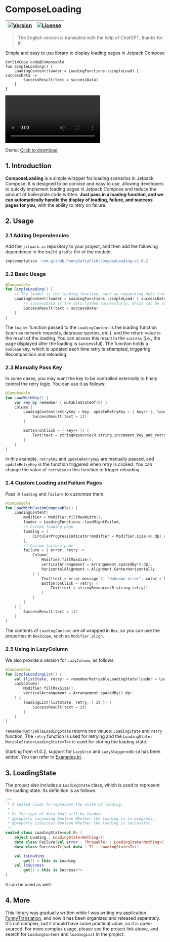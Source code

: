 # ComposeLoading

| [![Version](https://jitpack.io/v/FunnySaltyFish/ComposeLoading.svg)](https://jitpack.io/#FunnySaltyFish/ComposeLoading) | [![License](https://img.shields.io/badge/License-Apache%202.0-blue.svg)](http://www.apache.org/licenses/LICENSE-2.0) |
|---------------------------------------------------------------------------------------------------------------------------| ------------------------------------------------------------ |

> The English version is translated with the help of ChatGPT, thanks for it!

<center>Simple and easy to use library to display loading pages in Jetpack Compose</center>

```
kotlinCopy code@Composable
fun SimpleLoading() {
    LoadingContent(loader = LoadingFunctions::simpleLoad) { successData ->
        SuccessResult(text = successData)
    }
}
```

![Demo](./demo_cn.mp4)

Demo: [Click to download](./demo-debug.apk)

## 1. Introduction

**ComposeLoading** is a simple wrapper for loading scenarios in Jetpack Compose. It is designed to be concise and easy to use, allowing developers to quickly implement loading pages in Jetpack Compose and reduce the amount of boilerplate code written. **Just pass in a loading function, and we can automatically handle the display of loading, failure, and success pages for you,** with the ability to retry on failure.

## 2. Usage

### 2.1 Adding Dependencies

Add the `jitpack.io` repository to your project, and then add the following dependency in the `build.gradle` file of the module:

```groovy
implementation 'com.github.FunnySaltyFish:ComposeLoading:v1.0.2'
```

### 2.2 Basic Usage

```kotlin
@Composable
fun SimpleLoading() {
    // The loader is the loading function, such as requesting data from the network or querying data from a database
    LoadingContent(loader = LoadingFunctions::simpleLoad) { successData ->
        // successData is the data loaded successfully, which can be accessed in success. 
        SuccessResult(text = successData)
    }
}
```

The `loader` function passed to the `LoadingContent` is the loading function (such as network requests, database queries, etc.), and the return value is the result of the loading. You can access this result in the `success` (i.e., the page displayed after the loading is successful). The function holds a `boolean` key, which is updated each time retry is attempted, triggering Recomposition and reloading.

### 2.3 Manually Pass Key

In some cases, you may want the key to be controlled externally to finely control the retry logic. You can use it as follows:

```kotlin
@Composable
fun LoadWithKey() {
    var key by remember { mutableStateOf(0) }
    Column {
        LoadingContent(retryKey = key, updateRetryKey = { key++ }, loader = { LoadingFunctions.loadWithKey(key) }) {
            SuccessResult(text = it)
        }

        Button(onClick = { key++ }) {
            Text(text = stringResource(R.string.increment_key_and_retry))
        }
    }
}
```

In this example, `retryKey` and `updateRetryKey` are manually passed, and `updateRetryKey` is the function triggered when retry is clicked. You can change the value of `retryKey` in this function to trigger reloading.

### 2.4 Custom Loading and Failure Pages

Pass in `loading` and `failure` to customize them.

```kotlin
@Composable
fun LoadWithCustomComposable() {
    LoadingContent(
        modifier = Modifier.fillMaxWidth(),
        loader = LoadingFunctions::loadMightFailed,
        // Custom loading page
        loading = {
            CircularProgressIndicator(modifier = Modifier.size(48.dp).align(Alignment.TopCenter))
        },
        // Custom failure page
        failure = { error, retry ->
            Column(
                Modifier.fillMaxSize(),
                verticalArrangement = Arrangement.spacedBy(8.dp),
                horizontalAlignment = Alignment.CenterHorizontally
            ) {
                Text(text = error.message ?: "Unknown error", color = MaterialTheme.colorScheme.error)
                Button(onClick = retry) {
                    Text(text = stringResource(R.string.retry))
                }
            }
        }
    ) {
        SuccessResult(text = it)
    }
}
```

The contents of `LoadingContent` are all wrapped in `Box`, so you can use the properties in `BoxScope`, such as `Modifier.align`.

### 2.5 Using in LazyColumn

We also provide a version for `LazyColumn`, as follows:

```kotlin
@Composable
fun SimpleLoadingList() {
    val (listState, retry) = rememberRetryableLoadingState(loader = LoadingFunctions::loadList)
    LazyColumn(
        Modifier.fillMaxSize(),
        verticalArrangement = Arrangement.spacedBy(8.dp)
    ) {
        loadingList(listState, retry, { it }) {
            SuccessResult(text = it)
        }
    }
}
```

`rememberRetryableLoadingState` returns two values: `LoadingState` and `retry` function. The `retry` function is used for retrying and the `LoadingState: MutableState<LoadingState<T>>` is used for storing the loading state.

Starting from v1.0.2, support for `LazyGrid` and `LazyStaggeredGrid` has been added. You can refer to [Examples.kt](app/src/main/java/com/funny/compose/loading/ui/Examples.kt).

## 3. LoadingState

The project also includes a `LoadingState` class, which is used to represent the loading state. Its definition is as follows:

```kotlin
/**
 * A sealed class to represent the state of loading.
 *
 * R: The type of data that will be loaded.
 * @property isLoading Boolean Whether the loading is in progress.
 * @property isSuccess Boolean Whether the loading is successful.
 */
sealed class LoadingState<out R> {
    object Loading : LoadingState<Nothing>()
    data class Failure(val error : Throwable) : LoadingState<Nothing>()
    data class Success<T>(val data : T) : LoadingState<T>()

    val isLoading
        get() = this is Loading
    val isSuccess
        get() = this is Success<*>
}
```

It can be used as well.

## 4. More

This library was gradually written while I was writing my application [FunnyTranslation](https://github.com/FunnySaltyFish/FunnyTranslation), and now it has been organized and released separately. It's not complex, but it should have some practical value, so it is open-sourced. For more complex usage, please see the project link above, and search for `LoadingContent` and `loadingList` in the project.
